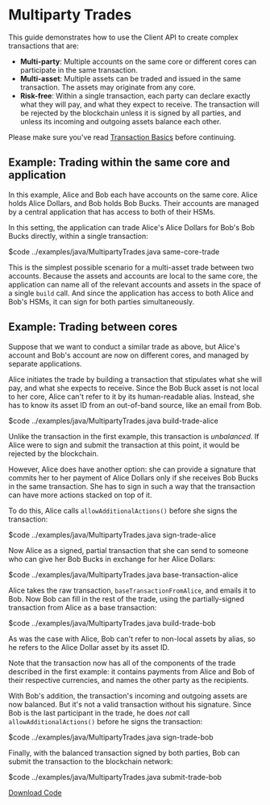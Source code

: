 # Multiparty Trades

 This guide demonstrates how to use the Client API to create complex transactions that are:

- **Multi-party**: Multiple accounts on the same core or different cores can participate in the same transaction.
- **Multi-asset**: Multiple assets can be traded and issued in the same transaction. The assets may originate from any core.
- **Risk-free**: Within a single transaction, each party can declare exactly what they will pay, and what they expect to receive. The transaction will be rejected by the blockchain unless it is signed by all parties, and unless its incoming and outgoing assets balance each other.

Please make sure you've read [Transaction Basics](../building-applications/transaction-basics) before continuing.

## Example: Trading within the same core and application

In this example, Alice and Bob each have accounts on the same core. Alice holds Alice Dollars, and Bob holds Bob Bucks. Their accounts are managed by a central application that has access to both of their HSMs.

In this setting, the application can trade Alice's Alice Dollars for Bob's Bob Bucks directly, within a single transaction:

$code ../examples/java/MultipartyTrades.java same-core-trade

This is the simplest possible scenario for a multi-asset trade between two accounts. Because the assets and accounts are local to the same core, the application can name all of the relevant accounts and assets in the space of a single `build` call. And since the application has access to both Alice and Bob's HSMs, it can sign for both parties simultaneously.

## Example: Trading between cores

Suppose that we want to conduct a similar trade as above, but Alice's account and Bob's account are now on different cores, and managed by separate applications.

Alice initiates the trade by building a transaction that stipulates what she will pay, and what she expects to receive. Since the Bob Buck asset is not local to her core, Alice can't refer to it by its human-readable alias. Instead, she has to know its asset ID from an out-of-band source, like an email from Bob.

$code ../examples/java/MultipartyTrades.java build-trade-alice

Unlike the transaction in the first example, this transaction is _unbalanced_. If Alice were to sign and submit the transaction at this point, it would be rejected by the blockchain.

However, Alice does have another option: she can provide a signature that commits her to her payment of Alice Dollars only if she receives Bob Bucks in the same transaction. She has to sign in such a way that the transaction can have more actions stacked on top of it.

To do this, Alice calls `allowAdditionalActions()` before she signs the transaction:

$code ../examples/java/MultipartyTrades.java sign-trade-alice

Now Alice as a signed, partial transaction that she can send to someone who can give her Bob Bucks in exchange for her Alice Dollars:

$code ../examples/java/MultipartyTrades.java base-transaction-alice

Alice takes the raw transaction, `baseTransactionFromAlice`, and emails it to Bob. Now Bob can fill in the rest of the trade, using the partially-signed transaction from Alice as a base transaction:

$code ../examples/java/MultipartyTrades.java build-trade-bob

As was the case with Alice, Bob can't refer to non-local assets by alias, so he refers to the Alice Dollar asset by its asset ID.

Note that the transaction now has all of the components of the trade described in the first example: it contains payments from Alice and Bob of their respective currencies, and names the other party as the recipients.

With Bob's addition, the transaction's incoming and outgoing assets are now balanced. But it's not a valid transaction without his signature. Since Bob is the last participant in the trade, he does _not_ call `allowAdditionalActions()` before he signs the transaction:

$code ../examples/java/MultipartyTrades.java sign-trade-bob

Finally, with the balanced transaction signed by both parties, Bob can submit the transaction to the blockchain network:

$code ../examples/java/MultipartyTrades.java submit-trade-bob

[Download Code](../examples/java/MultipartyTrades.java)
